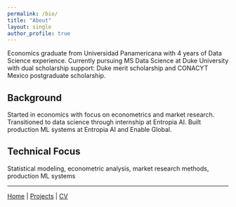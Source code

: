 ```yaml
---
permalink: /bio/
title: "About"
layout: single
author_profile: true
---
```


Economics graduate from Universidad Panamericana with 4 years of Data Science experience. Currently pursuing MS Data Science at Duke University with dual scholarship support: Duke merit scholarship and CONACYT Mexico postgraduate scholarship.

## Background

Started in economics with focus on econometrics and market research. Transitioned to data science through internship at Entropia AI. Built production ML systems at Entropia AI and Enable Global.

## Technical Focus

Statistical modeling, econometric analysis, market research methods, production ML systems

---

[Home](/) | [Projects](/projects) | [CV](Academic_CV_Isaac_Vergara_2025.pdf)